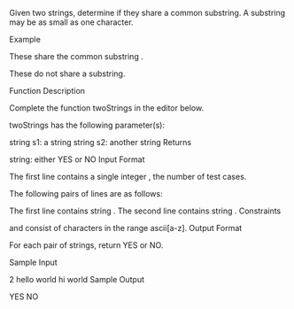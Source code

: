 Given two strings, determine if they share a common substring. A substring may be as small as one character.

Example


These share the common substring .



These do not share a substring.

Function Description

Complete the function twoStrings in the editor below.

twoStrings has the following parameter(s):

string s1: a string
string s2: another string
Returns

string: either YES or NO
Input Format

The first line contains a single integer , the number of test cases.

The following  pairs of lines are as follows:

The first line contains string .
The second line contains string .
Constraints

 and  consist of characters in the range ascii[a-z].
Output Format

For each pair of strings, return YES or NO.

Sample Input

2
hello
world
hi
world
Sample Output

YES
NO
